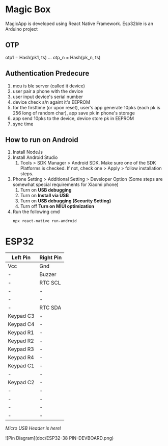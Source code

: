 # Magic Box

MagicApp is developed using React Native Framework. Esp32ble is an Arduino project

 ## OTP
 
otp1 = Hash(pk1, ts)
...
otp_n = Hash(pk_n, ts)

## Authentication Predecure

1. mcu is ble server (called it device)
1. user pair a phone with the device
1. user input device's serial number
1. device check s/n againt it's EEPROM
1. for the firsttime (or upon reset), user's app generate 10pks (each pk is 256 long of random char), app save pk in phone's storage
1. app send 10pks to the device, device store pk in EEPROM
1. sync time

## How to run on Android

1. Install NodeJs
1. Install Android Studio
    1. Tools > SDK Manager > Android SDK. Make sure one of the SDK Platforms is checked. If not, check one > Apply > follow installation steps.
1. Phone Setting > Additional Setting > Developer Option (Some steps are somewhat special requirements for Xiaomi phone)
    1. Turn on **USB debugging**
    1. Turn on **Install via USB**
    1. Turn on **USB debugging (Security Setting)** 
    1. Turn off **Turn on MIUI optimization**
1. Run the following cmd
    ```
    npx react-native run-android
    ```

# ESP32

| Left Pin | Right Pin |
| - | - |
| Vcc | Gnd |
| - | Buzzer |
| - | RTC SCL |
| - | - |
| - | - |
| - | RTC SDA |
| Keypad C3 | - |
| Keypad C4 | - |
| Keypad R1 | - |
| Keypad R2 | - |
| Keypad R3 | - |
| Keypad R4 | - |
| Keypad C1 | - |
| - | - |
| Keypad C2 | - |
| - | - |
| - | - |
| - | - |
| - | - |
*Micro USB Header is here!*

![Pin Diagram](doc/ESP32-38 PIN-DEVBOARD.png)